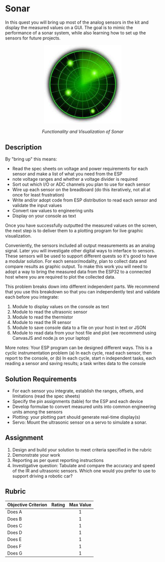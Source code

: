 # Sonar

In this quest you will bring up most of the analog sensors in the kit
and display the measured values on a GUI.  The goal is to mimic the
performance of a sonar system, while also learning how to set up the
sensors for future projects.

<p align="center">
<img src="/docs/images/RadarSonar.jpg" width="50%" />
</p>
<p align="center">
<i> Functionality and Visualization of Sonar</i>
</p>


## Description

By "bring up" this means:
- Read the spec sheets on voltage and power requirements for each sensor and make a list of what you need from the ESP
- note voltage ranges and whether a voltage divider is required
- Sort out which I/O or ADC channels you plan to use for each sensor
- Wire up each sensor on the breadboard (do this iteratively, not all at once for least frustration)
- Write and/or adopt code from ESP distribution to read each sensor and validate the input values
- Convert raw values to engineering units
- Display on your console as text 

Once you have successfully outputted the measured values on the
screen, the next step is to deliver them to a plotting program for
live graphic visualization.

Conveniently, the sensors included all output measurements as an
analog signal. Later you will investigate other digital ways to
interface to sensors. These sensors will be used to support different
quests so it's good to have a modular solution. For each
sensor/modality, plan to collect data and compare results as graphic
output. To make this work you will need to adopt a way to bring the
measured data from the ESP32 to a connected host where you are required to
plot the collected data.

This problem breaks down into different independent parts. We
recommend that you use this breakdown so that you can independently
test and validate each before you integrate:

1. Module to display values on the console as text
2. Module to read the ultrasonic sensor
3. Module to read the thermistor
5. Module to read the IR sensor
6. Module to save console data to a file on your host in text or JSON
7. Module to read data from your host file and plot (we recommend using CanvasJS and node.js on your laptop)

More notes: Your ESP program can be designed different ways. This is a cyclic instrumentation problem
  (a) In each cycle, read each sensor, then report to the console, or
  (b) In each cycle, start n independent tasks, each reading a sensor and saving results; a task writes data to the console

## Solution Requirements
- For each sensor you integrate, establish the ranges, offsets, and limitations (read the spec sheets)
- Specify the pin assignments (table) for the ESP and each device
- Develop formulae to convert measured units into common engineering units among the sensors
- Plotting: your plotting part should generate real-time display(s)
- Servo: Mount the ultrasonic sensor on a servo to simulate a sonar. 

## Assignment
1. Design and build your solution to meet criteria specified in the rubric
2. Demonstrate your work
3. Reporting as per quest reporting instructions
4. Investigative question: Tabulate and compare the accuracy and speed
of the IR and ultrasonic sensors. Which one would you prefer to use to
support driving a robotic car?

## Rubric

| Objective Criterion | Rating | Max Value  | 
|---------------------------------------------|:-----------:|:---------:|
| Does A  |  |  1     | |
| Does B  |  |  1     | |
| Does C  |  |  1     | |
| Does D  |  |  1     | |
| Does E  |  |  1     | |
| Does F  |  |  1     | |
| Does G  |  |  1     | |
